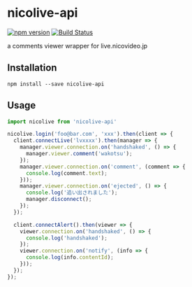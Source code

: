 # nicolive-api
[![npm version](https://badge.fury.io/js/nicolive-api.svg)](https://badge.fury.io/js/nicolive-api)
[![Build Status](https://travis-ci.org/tsuwatch/nicolive-api.svg?branch=master)](https://travis-ci.org/tsuwatch/nicolive-api)

a comments viewer wrapper for live.nicovideo.jp

## Installation

`npm install --save nicolive-api`

## Usage

```javascript
import nicolive from 'nicolive-api'

nicolive.login('foo@bar.com', 'xxx').then(client => {
  client.connectLive('lvxxxx').then(manager => {
    manager.viewer.connection.on('handshaked', () => {
      manager.viewer.comment('wakotsu');
    });
    manager.viewer.connection.on('comment', (comment => {
      console.log(comment.text);
    }));
    manager.viewer.connection.on('ejected', () => {
      console.log('追い出されました');
      manager.disconnect();
    });
  });

  client.connectAlert().then(viewer => {
    viewer.connection.on('handshaked', () => {
      console.log('handshaked');
    });
    viewer.connection.on('notify', (info => {
      console.log(info.contentId);
    }));
  });
});
```
